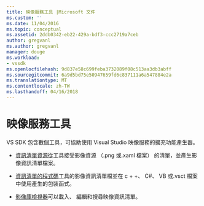 ```yaml
---
title: 映像服務工具 |Microsoft 文件
ms.custom: ''
ms.date: 11/04/2016
ms.topic: conceptual
ms.assetid: 2ddb0342-eb22-429a-bdf3-ccc2719a7ceb
author: gregvanl
ms.author: gregvanl
manager: douge
ms.workload:
- vssdk
ms.openlocfilehash: 9d837e58c699feba3732089f08c513aa3db3abff
ms.sourcegitcommit: 6a9d5bd75e50947659fd6c837111a6a547884e2a
ms.translationtype: MT
ms.contentlocale: zh-TW
ms.lasthandoff: 04/16/2018
---
```

# <a name="image-service-tools"></a>映像服務工具
VS SDK 包含數個工具，可協助使用 Visual Studio 映像服務的擴充功能產生器。  
  
-   [資訊清單資源從](../../extensibility/internals/manifest-from-resources.md)工具接受影像資源 （.png 或.xaml 檔案） 的清單，並產生影像資訊清單檔案。  
  
-   [資訊清單的程式碼](../../extensibility/internals/manifest-to-code.md)工具的影像資訊清單檔並在 c + +、 C#、 VB 或.vsct 檔案中使用產生的包裝函式。  
  
-   [影像庫檢視器](../../extensibility/internals/image-library-viewer.md)可以載入、 編輯和搜尋映像資訊清單。